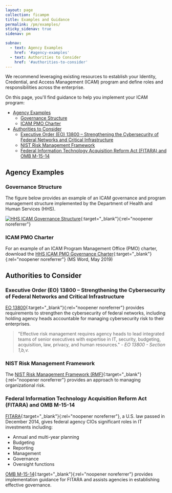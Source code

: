 ```yaml
---
layout: page
collection: ficampm
title: Examples and Guidance
permalink: /pm/examples/
sticky_sidenav: true
sidenav: pm

subnav:
  - text: Agency Examples
    href: '#agency-examples'
  - text: Authorities to Consider
    href: '#authorities-to-consider'
---
```


We recommend leveraging existing resources to establish your Identity, Credential, and Access Management (ICAM) program and define roles and responsibilities across the enterprise.

On this page, you'll find guidance to help you implement your ICAM program:
- [Agency Examples](#agency-examples)
  - [Governance Structure](#governance-structure)
  - [ICAM PMO Charter](#icam-pmo-charter)
- [Authorities to Consider](#authorities-to-consider)
  - [Executive Order (EO) 13800 – Strengthening the Cybersecurity of Federal Networks and Critical Infrastructure](#executive-order-eo-13800--strengthening-the-cybersecurity-of-federal-networks-and-critical-infrastructure)
  - [NIST Risk Management Framework](#nist-risk-management-framework)
  - [Federal Information Technology Acquisition Reform Act (FITARA) and OMB M-15-14](#federal-information-technology-acquisition-reform-act-fitara-and-omb-m-15-14)

## Agency Examples

### Governance Structure

The figure below provides an example of an ICAM governance and program management structure implemented by the Department of Health and Human Services (HHS).

[![HHS ICAM Governance Structure]({{site.baseurl}}/assets/ficampm/examples_HHS-ICAM-Structure.png)]({{site.baseurl}}/assets/ficampm/examples_HHS-ICAM-Structure.png){:target="_blank"}{:rel="noopener noreferrer"}

### ICAM PMO Charter
For an example of an ICAM Program Management Office (PMO) charter, download the [HHS ICAM PMO Governance Charter]({{site.baseurl}}/docs/ficampm-hhs-governance-charter.docx){:target="_blank"}{:rel="noopener noreferrer"} (MS Word, May 2019)

## Authorities to Consider

### Executive Order (EO) 13800 – Strengthening the Cybersecurity of Federal Networks and Critical Infrastructure

[EO 13800](https://www.federalregister.gov/documents/2017/05/16/2017-10004/strengthening-the-cybersecurity-of-federal-networks-and-critical-infrastructure){:target="_blank"}{:rel="noopener noreferrer"} provides requirements to strengthen the cybersecurity of federal networks, including holding agency heads accountable for managing cybersecurity risk to their enterprises. 

> "Effective risk management requires agency heads to lead integrated teams of senior executives with expertise in IT, security, budgeting, acquisition, law, privacy, and human resources." - *EO 13800 - Section 1,b,v.*

### NIST Risk Management Framework

The [NIST Risk Management Framework (RMF)](https://csrc.nist.gov/projects/risk-management/risk-management-framework-(RMF)-Overview){:target="_blank"}{:rel="noopener noreferrer"} provides an approach to managing organizational risk.

### Federal Information Technology Acquisition Reform Act (FITARA) and OMB M-15-14

[FITARA](https://www.congress.gov/113/plaws/publ291/PLAW-113publ291.pdf#page=148%5D){:target="_blank"}{:rel="noopener noreferrer"}, a U.S. law passed in December 2014, gives federal agency CIOs significant roles in IT investments including:

- Annual and multi-year planning
- Budgeting
- Reporting
- Management
- Governance
- Oversight functions

[OMB M-15-14](https://obamawhitehouse.archives.gov/sites/default/files/omb/memoranda/2015/m-15-14.pdf?msclkid=af985c3cc7f511ec9ae8691f3682c8d1){:target="_blank"}{:rel="noopener noreferrer"} provides implementation guidance for FITARA and assists agencies in establishing effective governance.
